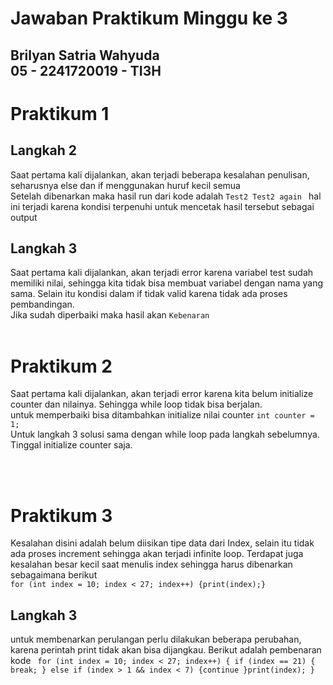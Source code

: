  # Jawaban Praktikum Minggu ke 3
## Brilyan Satria Wahyuda <br> 05 - 2241720019 - TI3H

# Praktikum 1
## Langkah 2
Saat pertama kali dijalankan, akan terjadi beberapa kesalahan penulisan, seharusnya else dan if menggunakan huruf kecil semua
<br>
Setelah dibenarkan maka hasil run dari kode adalah
 ```Test2 Test2 again ```  hal ini terjadi karena kondisi terpenuhi untuk mencetak hasil tersebut sebagai output

## Langkah 3
Saat pertama kali dijalankan, akan terjadi error karena variabel test sudah memiliki nilai, sehingga kita tidak bisa membuat variabel dengan nama yang sama. Selain itu kondisi dalam if tidak valid karena tidak ada proses pembandingan. <br> Jika sudah diperbaiki maka hasil akan ```Kebenaran```
<br><br>

# Praktikum 2
Saat pertama kali dijalankan, akan terjadi error karena kita belum initialize counter dan nilainya. Sehingga while loop tidak bisa berjalan.<br> untuk memperbaiki bisa ditambahkan initialize nilai counter ```int counter = 1;``` <br> Untuk langkah 3 solusi sama dengan while loop pada langkah sebelumnya. Tinggal initialize counter saja.

<br><br>

# Praktikum 3
Kesalahan disini adalah belum diisikan tipe data dari Index, selain itu tidak ada proses increment sehingga akan terjadi infinite loop. Terdapat juga kesalahan besar kecil saat menulis index sehingga harus dibenarkan sebagaimana berikut <br>
```for (int index = 10; index < 27; index++) {print(index);}```

## Langkah 3 
untuk membenarkan perulangan perlu dilakukan beberapa perubahan, karena perintah print tidak akan bisa dijangkau. Berikut adalah pembenaran kode
``` for (int index = 10; index < 27; index++) { if (index == 21) { break; } else if (index > 1 && index < 7) {continue }print(index); }```
